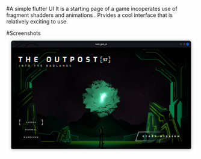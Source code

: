 #A simple flutter UI
It is a starting page of a game incoperates use of fragment shadders and animations .
Prvides a cool interface that is relatively exciting to use.

#Screenshots
<img src="screenshots/Screenshot.png">
